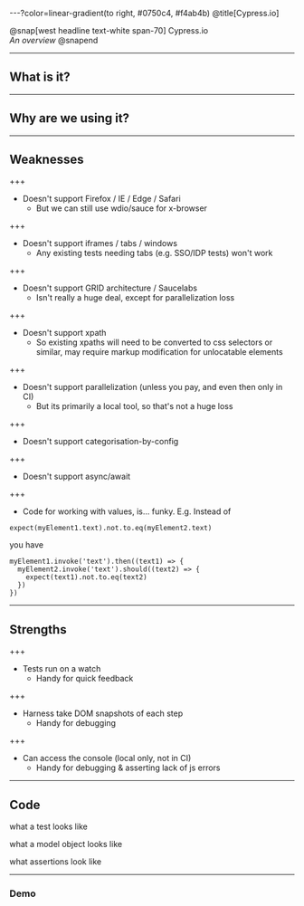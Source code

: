 ---?color=linear-gradient(to right, #0750c4, #f4ab4b)
@title[Cypress.io]

@snap[west headline text-white span-70]
Cypress.io<br>*An overview*
@snapend

---

## What is it?

---

## Why are we using it?

---

## Weaknesses

+++

- Doesn't support Firefox / IE / Edge / Safari
  - But we can still use wdio/sauce for x-browser

+++

- Doesn't support iframes / tabs / windows
  - Any existing tests needing tabs (e.g. SSO/IDP tests) won't work

+++

- Doesn't support GRID architecture / Saucelabs
  - Isn't really a huge deal, except for parallelization loss

+++

- Doesn't support xpath
  - So existing xpaths will need to be converted to css selectors or similar, may require markup modification for unlocatable elements

+++

- Doesn't support parallelization (unless you pay, and even then only in CI)
  - But its primarily a local tool, so that's not a huge loss

+++

- Doesn't support categorisation-by-config

+++

- Doesn't support async/await

+++

- Code for working with values, is... funky.  E.g. Instead of
```
expect(myElement1.text).not.to.eq(myElement2.text)
```
 you have
```
myElement1.invoke('text').then((text1) => {
  myElement2.invoke('text').should((text2) => {
    expect(text1).not.to.eq(text2)
  })
})
```

---

## Strengths

+++

- Tests run on a watch
  - Handy for quick feedback

+++

- Harness take DOM snapshots of each step
  - Handy for debugging

+++

- Can access the console (local only, not in CI)
  - Handy for debugging & asserting lack of js errors

---

## Code

what a test looks like

what a model object looks like

what assertions look like

---

### Demo